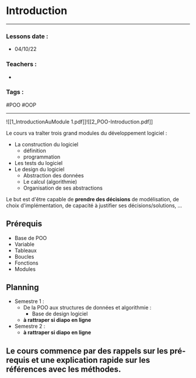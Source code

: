 # Introduction
---
### Lessons date :
- 04/10/22

### Teachers :
- 

### Tags :
#POO #OOP 

---

![[1_IntroductionAuModule 1.pdf]]![[2_POO-Introduction.pdf]]

Le cours va traîter trois grand modules du développement logiciel :
- La construction du logiciel
	- définition
	- programmation
- Les tests du logiciel
- Le design du logiciel
	- Abstraction des données
	- Le calcul (algorithmie)
	- Organisation de ses abstractions

Le but est d'être capable de **prendre des décisions** de modélisation, de choix d'implémentation, de capacité à justifier ses décisions/solutions, ...


## Prérequis
- Base de POO
- Variable
- Tableaux
- Boucles
- Fonctions
- Modules

## Planning
- Semestre 1 :
	- De la POO aux structures de données et algorithmie :
		- Base de design logiciel
	- **à rattraper si diapo en ligne**
- Semestre 2 :
	- **à rattraper si diapo en ligne**

## Le cours commence par des rappels sur les pré-requis et une explication rapide sur les références avec les méthodes.


